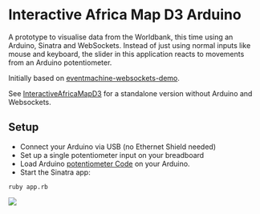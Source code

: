 Interactive Africa Map D3 Arduino
=============================

A prototype to visualise data from the Worldbank, this time using an Arduino, Sinatra and WebSockets. Instead of just using normal inputs like mouse and keyboard, the slider in this application reacts to movements from an Arduino potentiometer.

Initially based on [eventmachine-websockets-demo](https://github.com/stewart/eventmachine-websockets-demo).

See [InteractiveAfricaMapD3](https://github.com/weidenfreak/InteractiveAfricaMapD3) for a standalone version without Arduino and Websockets.

Setup
------
* Connect your Arduino via USB (no Ethernet Shield needed)
* Set up a single potentiometer input on your breadboard
* Load Arduino [potentiometer Code](https://github.com/weidenfreak/InteractiveAfricaMapD3Arduino/blob/master/Arduino/Potentiometer/Potentiometer.ino) on your Arduino.
* Start the Sinatra app: 
```
ruby app.rb
```

![](https://github.com/weidenfreak/InteractiveAfricaMapD3Arduino/arduino_worldbank.jpg)

